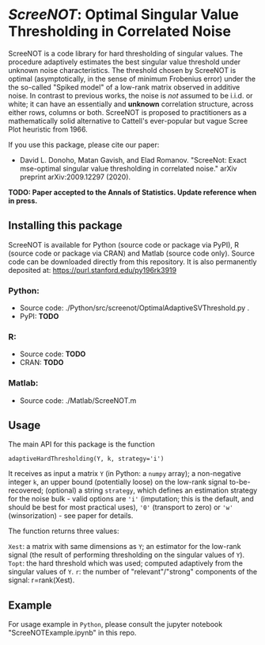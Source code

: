 # *ScreeNOT*: Optimal Singular Value Thresholding in Correlated Noise

ScreeNOT is a code library for hard thresholding of singular values. The procedure adaptively estimates the best singular value threshold under unknown noise characteristics. The threshold chosen by ScreeNOT is optimal (asymptotically, in the sense of minimum Frobenius error) under the the so-called "Spiked model" of a low-rank matrix observed in additive noise. In contrast to previous works, the noise is *not* assumed to be i.i.d. or white; it can have an essentially and **unknown** correlation structure, across either rows, columns or both. 
ScreeNOT is proposed to practitioners as a mathematically solid alternative to Cattell's ever-popular but vague Scree Plot heuristic from 1966.

If you use this package, please cite our paper:
* David L. Donoho, Matan Gavish, and Elad Romanov. 
"ScreeNot: Exact mse-optimal singular value thresholding in correlated noise." 
arXiv preprint arXiv:2009.12297 (2020).

**TODO: Paper accepted to the Annals of Statistics. Update reference when in press.**


## Installing this package
ScreeNOT is available for Python (source code or package via PyPI), R (source code or package via CRAN) and Matlab (source code only).
Source code can be downloaded directly from this repository. It is also permanently deposited at: https://purl.stanford.edu/py196rk3919

### Python:

* Source code:  ./Python/src/screenot/OptimalAdaptiveSVThreshold.py .
* PyPI: **TODO**

### R:

* Source code: **TODO**
* CRAN: **TODO**

### Matlab:

* Source code: ./Matlab/ScreeNOT.m

## Usage

The main API for this package is the function

`adaptiveHardThresholding(Y, k, strategy='i')`

It receives as input a matrix `Y` (in Python: a `numpy` array); a non-negative integer `k`, an upper bound (potentially loose) on the low-rank signal to-be-recovered; (optional) a string `strategy`, which defines an estimation strategy for the noise bulk - valid options are `'i'` (imputation; this is the default, and should be best for most practical uses), `'0'` (transport to zero) or `'w'` (winsorization) - see paper for details.

The function returns three values:

`Xest`: a matrix with same dimensions as `Y`; an estimator for the low-rank signal (the result of performing thresholding on the singular values of `Y`).
`Topt`: the hard threshold which was used; computed adaptively from the singular values of `Y`.
`r`: the number of "relevant"/"strong" components of the signal: r=rank(Xest).

## Example

For usage example in `Python`, please consult the jupyter notebook "ScreeNOTExample.ipynb" in this repo.
